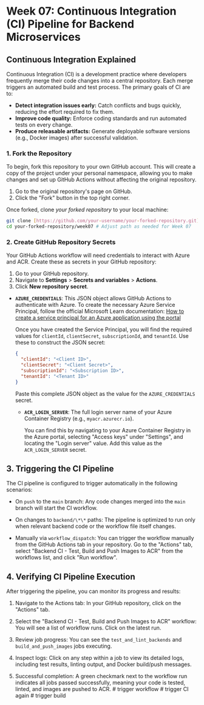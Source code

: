# Week 07: Continuous Integration (CI) Pipeline for Backend Microservices

## Continuous Integration Explained

Continuous Integration (CI) is a development practice where developers frequently merge their code changes into a central repository. Each merge triggers an automated build and test process. The primary goals of CI are to:

- **Detect integration issues early:** Catch conflicts and bugs quickly, reducing the effort required to fix them.
- **Improve code quality:** Enforce coding standards and run automated tests on every change.
- **Produce releasable artifacts:** Generate deployable software versions (e.g., Docker images) after successful validation.

### 1. Fork the Repository

To begin, fork this repository to your own GitHub account. This will create a copy of the project under your personal namespace, allowing you to make changes and set up GitHub Actions without affecting the original repository.

1.  Go to the original repository's page on GitHub.
2.  Click the "Fork" button in the top right corner.

Once forked, clone _your forked repository_ to your local machine:

```bash
git clone [https://github.com/your-username/your-forked-repository.git](https://github.com/your-username/your-forked-repository.git) # Replace with your actual forked repo URL
cd your-forked-repository/week07 # Adjust path as needed for Week 07
```

### 2. Create GitHub Repository Secrets

Your GitHub Actions workflow will need credentials to interact with Azure and ACR. Create these as secrets in your GitHub repository:

1.  Go to your GitHub repository.
2.  Navigate to **Settings** > **Secrets and variables** > **Actions**.
3.  Click **New repository secret**.

- **`AZURE_CREDENTIALS`**: This JSON object allows GitHub Actions to authenticate with Azure.
  To create the necessary Azure Service Principal, follow the official Microsoft Learn documentation:
  [How to create a service principal for an Azure application using the portal](https://learn.microsoft.com/en-us/entra/identity-platform/howto-create-service-principal-portal#register-an-application-with-microsoft-entra-id-and-create-a-service-principal)

  Once you have created the Service Principal, you will find the required values for `clientId`, `clientSecret`, `subscriptionId`, and `tenantId`. Use these to construct the JSON secret:

  ```json
  {
    "clientId": "<Client ID>",
    "clientSecret": "<Client Secret>",
    "subscriptionId": "<Subscription ID>",
    "tenantId": "<Tenant ID>"
  }
  ```

  Paste this complete JSON object as the value for the `AZURE_CREDENTIALS` secret.

  - **`ACR_LOGIN_SERVER`**: The full login server name of your Azure Container Registry (e.g., `myacr.azurecr.io`).

    You can find this by navigating to your Azure Container Registry in the Azure portal, selecting "Access keys" under "Settings", and locating the "Login server" value. Add this value as the `ACR_LOGIN_SERVER` secret.

## 3. Triggering the CI Pipeline

The CI pipeline is configured to trigger automatically in the following scenarios:

- On `push` to the `main` branch: Any code changes merged into the `main` branch will start the CI workflow.

- On changes to `backend/\*\*` paths: The pipeline is optimized to run only when relevant backend code or the workflow file itself changes.

- Manually via `workflow_dispatch`: You can trigger the workflow manually from the GitHub Actions tab in your repository. Go to the "Actions" tab, select "Backend CI - Test, Build and Push Images to ACR" from the workflows list, and click "Run workflow".

## 4. Verifying CI Pipeline Execution

After triggering the pipeline, you can monitor its progress and results:

1. Navigate to the Actions tab: In your GitHub repository, click on the "Actions" tab.

2. Select the "Backend CI - Test, Build and Push Images to ACR" workflow: You will see a list of workflow runs. Click on the latest run.

3. Review job progress: You can see the `test_and_lint_backends` and `build_and_push_images` jobs executing.

4. Inspect logs: Click on any step within a job to view its detailed logs, including test results, linting output, and Docker build/push messages.

5. Successful completion: A green checkmark next to the workflow run indicates all jobs passed successfully, meaning your code is tested, linted, and images are pushed to ACR.
#   t r i g g e r   w o r k f l o w  
 #   t r i g g e r   C I   a g a i n  
 #   t r i g g e r   b u i l d  
 